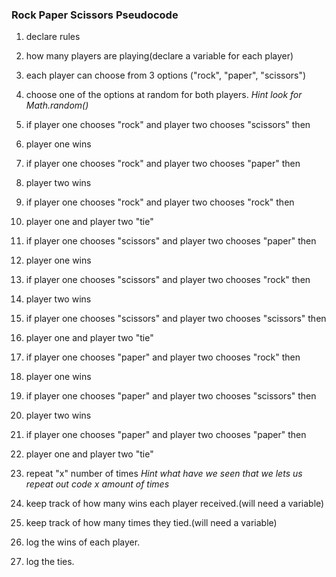 ### Rock Paper Scissors Pseudocode

1. declare rules

2. how many players are playing(declare a variable for each player)

3. each player can choose from 3 options  ("rock", "paper", "scissors")

4. choose one of the options at random for both players. *Hint look for Math.random()*  

5. if player one chooses "rock" and player two chooses "scissors" then

6. player one wins

7. if player one chooses "rock" and player two chooses "paper" then

8. player two wins 

9. if player one chooses "rock" and player two chooses "rock" then

10. player one and player two "tie"

11. if player one chooses "scissors" and player two chooses "paper" then

12. player one wins

13. if player one chooses "scissors" and player two chooses "rock" then

14. player two wins

15. if player one chooses "scissors" and player two chooses "scissors" then

16. player one and player two "tie"

17. if player one chooses "paper" and player two chooses "rock" then

18. player one wins

19. if player one chooses "paper" and player two chooses "scissors" then

20. player two wins

21. if player one chooses "paper" and player two chooses "paper" then

22. player one and player two "tie"

23. repeat "x" number of times *Hint what have we seen that we lets us repeat out code x amount of times*

24. keep track of how many wins each player received.(will need a variable)

25. keep track of how many times they tied.(will need a variable)

26. log the wins of each player.

27. log the ties.

